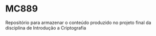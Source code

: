 # MC889
Repositório para armazenar o conteúdo produzido no projeto final da disciplina de Introdução a Criptografia

